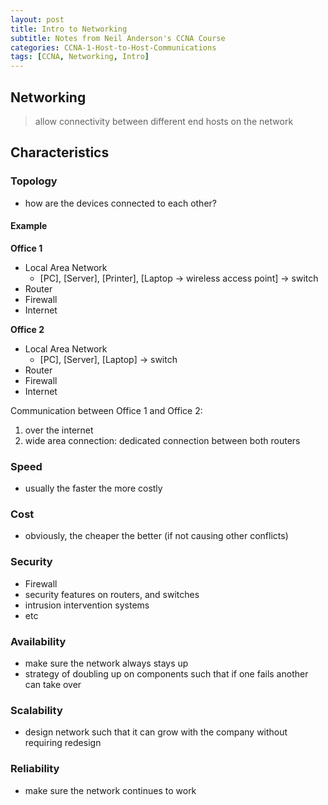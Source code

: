 ```yaml
--- 
layout: post 
title: Intro to Networking
subtitle: Notes from Neil Anderson's CCNA Course
categories: CCNA-1-Host-to-Host-Communications
tags: [CCNA, Networking, Intro]
---
```


## Networking

> allow connectivity between different end hosts on the network

## Characteristics

### Topology

- how are the devices connected to each other?

#### Example

**Office 1**

- Local Area Network
    - [PC], [Server], [Printer], [Laptop -> wireless access point] -> switch
- Router
- Firewall
- Internet

**Office 2**

- Local Area Network
    - [PC], [Server], [Laptop] -> switch
- Router
- Firewall
- Internet

Communication between Office 1 and Office 2:
1. over the internet
2. wide area connection: dedicated connection between both routers

### Speed

- usually the faster the more costly

### Cost

- obviously, the cheaper the better (if not causing other conflicts)

### Security

- Firewall
- security features on routers, and switches
- intrusion intervention systems
- etc

### Availability

- make sure the network always stays up
- strategy of doubling up on components such that if one fails another can take over

### Scalability

- design network such that it can grow with the company without requiring redesign

### Reliability

- make sure the network continues to work